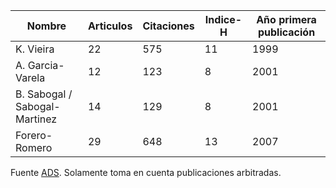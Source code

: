 
| Nombre | Articulos | Citaciones | Indice-H | Año primera publicación |
| ------ | --------- | ---------| ----------| ------------------ |
| K. Vieira | 22 | 575 | 11 | 1999 | 
| A. Garcia-Varela | 12 | 123 | 8 | 2001 | 
| B. Sabogal / Sabogal-Martinez | 14 | 129 | 8 | 2001 |
| Forero-Romero | 29 | 648 | 13 | 2007 |

Fuente [ADS](http://adsabs.harvard.edu/).
Solamente toma en cuenta publicaciones arbitradas.
